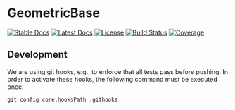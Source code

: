 # GeometricBase

[![Stable Docs](https://img.shields.io/badge/docs-stable-blue.svg)](https://JuliaGNI.github.io/GeometricBase.jl/stable)
[![Latest Docs](https://img.shields.io/badge/docs-latest-blue.svg)](https://JuliaGNI.github.io/GeometricBase.jl/latest)
[![License](https://img.shields.io/badge/license-MIT-blue.svg)](LICENSE)
[![Build Status](https://github.com/JuliaGNI/GeometricBase.jl/workflows/CI/badge.svg)](https://github.com/JuliaGNI/GeometricBase.jl/actions)
[![Coverage](https://codecov.io/gh/JuliaGNI/GeometricBase.jl/branch/main/graph/badge.svg)](https://codecov.io/gh/JuliaGNI/GeometricBase.jl)


## Development

We are using git hooks, e.g., to enforce that all tests pass before pushing.
In order to activate these hooks, the following command must be executed once:
```
git config core.hooksPath .githooks
```
